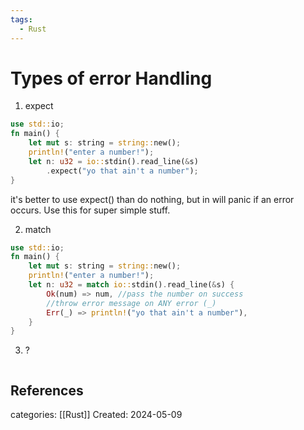 ```yaml
---
tags:
  - Rust
---
```

# Types of error Handling

1) expect
```rust
use std::io;
fn main() {
	let mut s: string = string::new();
	println!("enter a number!");
	let n: u32 = io::stdin().read_line(&s)
		.expect("yo that ain't a number");
}
```
it's better to use expect() than do nothing, but in will panic if an error occurs. Use this for super simple stuff.

2) match
```rust
use std::io;
fn main() {
	let mut s: string = string::new();
	println!("enter a number!");
	let n: u32 = match io::stdin().read_line(&s) {
		Ok(num) => num, //pass the number on success
		//throw error message on ANY error (_)
		Err(_) => println!("yo that ain't a number"),
	}
}
```

3) ?
```rust
```
## References

categories: [[Rust]]
Created: 2024-05-09
